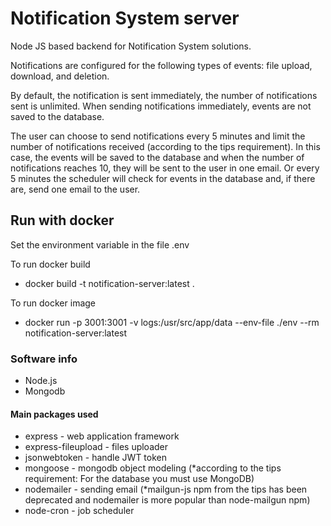 # Notification System server  
Node JS based backend for Notification System solutions.

Notifications are configured for the following types of events: file upload, download, and deletion.

By default, the notification is sent immediately, the number of notifications sent is unlimited.
When sending notifications immediately, events are not saved to the database.

The user can choose to send notifications every 5 minutes and limit the number of notifications received (according to the tips requirement). In this case, the events will be saved to the database and when the number of notifications reaches 10, they will be sent to the user in one email. Or every 5 minutes the scheduler will check for events in the database and, if there are, send one email to the user.

## Run with docker
Set the environment variable in the file .env

To run docker build
- docker build -t notification-server:latest .

To run docker image
- docker run -p 3001:3001 -v logs:/usr/src/app/data --env-file ./env --rm notification-server:latest

### Software info
- Node.js
- Mongodb

#### Main packages used
- express - web application framework
- express-fileupload - files uploader
- jsonwebtoken - handle JWT token
- mongoose - mongodb object modeling (*according to the tips requirement: For the database you must use MongoDB)
- nodemailer - sending email (*mailgun-js npm from the tips has been deprecated and nodemailer is more popular than node-mailgun npm)
- node-cron - job scheduler
